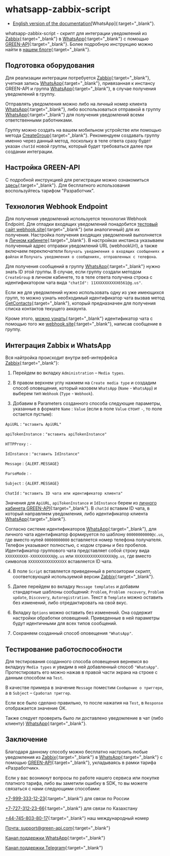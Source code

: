 # whatsapp-zabbix-script

- [English version of the documentation](https://github.com/green-api/whatsapp-zabbix-script/blob/master/README.md)[WhatsApp]{:target="_blank"}.

whatsapp-zabbix-script - скрипт для интеграции уведомлений из [Zabbix](https://www.zabbix.com/){:target="_blank"} в [WhatsApp](https://www.whatsapp.com){:target="_blank"} с помощью [GREEN-API](https://green-api.com/){:target="_blank"}. Более подробную инструкцию можно найти в [нашем блоге](https://green-api.com/en/blog/2024/zabbix_notifications_in_whatsapp_for_free/){:target="_blank"}.

## Подготовка оборудования

Для реализации интеграции потребуется [Zabbix](https://www.zabbix.com/){:target="_blank"}, учетная запись [WhatsApp](https://www.whatsapp.com){:target="_blank"}, привязанная к инстансу GREEN-API и группа [WhatsApp](https://www.whatsapp.com){:target="_blank"}, в случае получения уведомлений в группу.

Отправлять уведомления можно либо на личный номер клиента [WhatsApp](https://www.whatsapp.com){:target="_blank"}, либо воспользоваться отправкой в группу [WhatsApp](https://www.whatsapp.com){:target="_blank"} для получения уведомлений всеми ответственными работниками.

Группу можно создать на вашем мобильном устройстве или помощью метода [CreateGroup](https://green-api.com/docs/api/groups/CreateGroup/){:target="_blank"}. Рекомендуем создавать группу именно через данный метод, поскольку в теле ответа сразу будет указан `chatId` новой группы, который будет требоваться далее при создании интеграции.

## Настройка GREEN-API

С подробной инструкцией для регистрации можно ознакомиться [здесь](https://green-api.com/docs/before-start/){:target="_blank"}. Для бесплатного использования воспользуйтесь тарифом "Разработчик".

## Технология Webhook Endpoint

Для получения уведомлений используется технология Webhook Endpoint. Для отладки входящих уведомлений понадобится [тестовый сайт webhook.site](https://webhook.site/){:target="_blank"} (или аналогичный) для их получения. Настройка получения входящих уведомлений выполняется в [Личном кабинете](https://console.green-api.com/auth){:target="_blank"}. В настройках инстанса указываем полученный адрес отправки уведомлений URL (webhookUrl), а также включаем переключатели `Получать уведомления о входящих сообщениях и файлах` и `Получать уведомления о сообщениях, отправленных с телефона`.

Для получения сообщений в группу [WhatsApp](https://www.whatsapp.com){:target="_blank"} нужно знать ID этой группы. В случае, если группу создали методом `CreateGroup` в личном кабинете, то в теле ответа получена строка с идентификатором чата вида `"chatId": 11XXXXXXXXXX6561@g.us"`.

Если же для уведомлений нужно использовать одну из уже имеющихся групп, то можно узнать необходимый идентификатор чата вызвав метод [GetContacts](https://green-api.com/docs/api/service/GetContacts/){:target="_blank"}, который предназначен для получения списка контактов текущего аккаунта.

Кроме этого, [можно узнать](https://www.youtube.com/watch?v=huHLZIlyW9w){:target="_blank"} идентификатор чата с помощью того же [webhook.site](https://webhook.site/){:target="_blank"}, написав сообщение в группу. 

## Интеграция Zabbix и WhatsApp

Вся найтройка происходит внутри веб-интерфейса [Zabbix](https://www.zabbix.com/){:target="_blank"}:
1. Перейдем во вкладку `Administration` – `Media types`.
2. В правом верхнем углу нажмем на `Create media type` и создадим способ оповещения, который назовем `WhatsApp` (`Name` - `WhatsApp`) и выберем тип `Webhook` (`Type` - `Webhook`). 

3. Добавим в Parameters созданного способа следующие параметры, указанные в формате `Name` : `Value` (если в поле `Value` стоит `-`, то поле остается пустым):

`ApiURL` : `"вставить ApiURL"`

`apiTokenInstance` : `"вставить apiTokenInstance"`

`HTTPProxy` : `-`

`IdInstance` : `"вставить IdInstance"`

`Message` : `{ALERT.MESSAGE}`

`ParseMode` : `-`

`Subject` : `{ALERT.MESSAGE}`

`ChatId` : `"вставить ID чата или идентификатор клиента"`

Значения для `ApiURL`, `apiTokenInstance` и `IdInstance` берем из [личного кабинета GREEN-API](https://console.green-api.com/){:target="_blank"}. В `chatId` вставим ID чата, в который направляем уведомления, либо идентификатор клиента [WhatsApp](https://www.whatsapp.com){:target="_blank"}.

Согласно системе идентификаторов [WhatsApp](https://www.whatsapp.com){:target="_blank"}, для личного чата идентификатор формируется по шаблону `00000000000@c.us`, где вместо нулей `00000000000` вставляется номер телефона получателя. Телефон указывают полностью, с кодом страны и без пробелов.
Идентификатор группового чата представляет собой строку вида `XXXXXXXXXX-XXXXXXXXXX@g.us` или `XXXXXXXXXXXXXXXXX@g.us`, где вместо символов `XXXXXXXXXXXXXXXXX` вставляется ID чата.

4. В поле `Script` вставляется приведенный в репозитории скрипт, соответсвующей используемой версии [Zabbix](https://www.zabbix.com/){:target="_blank"}.

5. Далее перейдем во вкладку `Message templates` и добавим стандартные шаблоны сообщений: `Problem`, `Problem recovery`, `Problem update`, `Discovery`, `Autoregistration`. Текст в `Template` можно оставить без изменений, либо отредактировать на свой вкус.

6. Вкладку `Options` можно оставить без изменений. Она содержит настройки обработки оповещений. Приведенные в ней параметры будут идентичными для всех типов сообщений.

7. Сохраняем созданный способ оповещения `"WhatsApp"`.

## Тестирование работоспособности

Для тестирования созданного способа оповещения вернемся во вкладкуу `Media types` и увидим в ней добавленный способ `"WhatsApp"`. Протестировать его можно нажав в правой части экрана на строке с данным способом на `Test`.

В качестве примера в значение `Message` поместим `Сообщение о триггере`, а в `Subject` – `Сработал триггер`.

Если все было сделано правильно, то после нажатия на `Test`, в `Response` отображается значение ОК.

Также следует проверить было ли доставлено уведомление в чат (либо клиенту) [WhatsApp](https://www.whatsapp.com){:target="_blank"}.

## Заключение

Благодаря данному способу можно бесплатно настроить любые уведомления из [Zabbix](https://www.zabbix.com/){:target="_blank"} в [WhatsApp](https://www.whatsapp.com){:target="_blank"} с помощью [GREEN-API](https://green-api.com/){:target="_blank"}, укладываясь в рамки тарифа «Разработчик».

Если у вас возникнут вопросы по работе нашего сервиса или покупке платного тарифа, либо вы заметили ошибку в SDK, то вы можете связаться с нами следующими способами: 

[+7-999-333-12-23](tel:+79993331223){:target="_blank"} для связи по России

[+7-727-312-23-66](tel:+77273122366){:target="_blank"} для связи по Казахстану
 
[+44-745-803-80-17](tel:+447458038017){:target="_blank"} наш международный номер

[Почта: support@green-api.com](mailto:support@green-api.com){:target="_blank"}

[Канал поддержки WhatsApp](https://wa.me/79993331223){:target="_blank"}

[Канал поддержки Telegram](https://t.me/greenapi_support_ru_bot){:target="_blank"}
